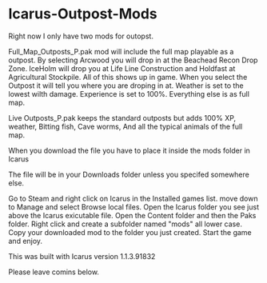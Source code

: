 # Icarus-Outpost-Mods

Right now I only have two mods for outopst.

Full_Map_Outposts_P.pak mod will include the full map playable as a outpost.
By selecting Arcwood you will drop in at the Beachead Recon Drop Zone.
IceHolm will drop you at Life Line Construction and Holdfast at Agricultural Stockpile.
All of this shows up in game. When you select the Outpost it will tell you where you are droping in at.
Weather is set to the lowest wilth damage. Experience is set to 100%. Everything else is as full map.

Live Outposts_P.pak keeps the standard outposts but adds 100% XP, weather, Bitting fish, Cave worms, And all the typical animals of the full map.

When you download the file you have to place it inside the mods folder in Icarus

The file will be in your Downloads folder unless you specifed somewhere else.

Go to Steam and right click on Icarus in the Installed games list.
move down to Manage and select Browse local files.
Open the Icarus folder you see just above the Icarus exicutable file.
Open the Content folder and then the Paks folder.
Right click and create a subfolder named "mods" all lower case.
Copy your downloaded mod to the folder you just created.
Start the game and enjoy.

This was built with Icarus version 1.1.3.91832

Please leave comins below.
